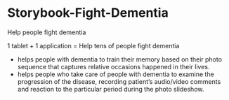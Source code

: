 # Storybook-Fight-Dementia
Help people fight dementia

1 tablet + 1 application = Help tens of people fight dementia

- helps people with dementia to train their memory based on their photo sequence that captures relative occasions happened in their lives.
- helps people who take care of people with dementia to examine the progression of the disease, recording patient’s audio/video comments and reaction to the particular period during the photo slideshow.
